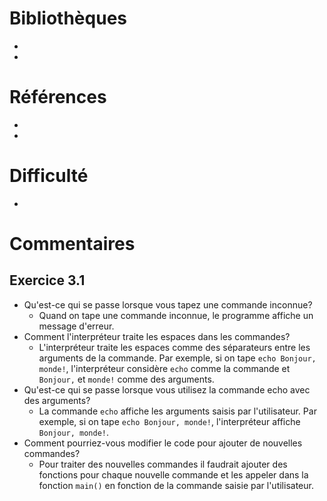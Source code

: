# Bibliothèques
* 
*

# Références
*
*

# Difficulté
*

# Commentaires

## Exercice 3.1
- Qu'est-ce qui se passe lorsque vous tapez une commande inconnue?
  - Quand on tape une commande inconnue, le programme affiche un message d'erreur.
- Comment l'interpréteur traite les espaces dans les commandes?
  - L'interpréteur traite les espaces comme des séparateurs entre les arguments de la commande. Par exemple, si on tape `echo Bonjour, monde!`, l'interpréteur considère `echo` comme la commande et `Bonjour,` et `monde!` comme des arguments.
- Qu'est-ce qui se passe lorsque vous utilisez la commande echo avec des arguments?
  - La commande `echo` affiche les arguments saisis par l'utilisateur. Par exemple, si on tape `echo Bonjour, monde!`, l'interpréteur affiche `Bonjour, monde!`.
- Comment pourriez-vous modifier le code pour ajouter de nouvelles commandes?
  - Pour traiter des nouvelles commandes il faudrait ajouter des fonctions pour chaque nouvelle commande et les appeler dans la fonction `main()` en fonction de la commande saisie par l'utilisateur.

